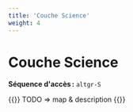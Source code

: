 ```yaml
---
title: 'Couche Science'
weight: 4
---
```


# Couche Science

**Séquence d'accès :** `altgr-S`

{{<hint danger>}}
TODO ⇒ map & description
{{</hint>}}